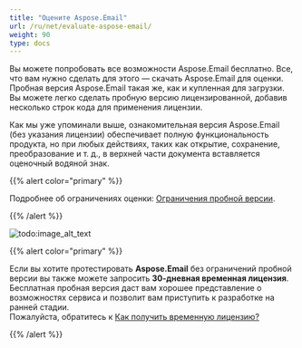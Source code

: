 ```yaml
---
title: "Оцените Aspose.Email"
url: /ru/net/evaluate-aspose-email/
weight: 90
type: docs
---
```


Вы можете попробовать все возможности Aspose.Email бесплатно. Все, что вам нужно сделать для этого — скачать Aspose.Email для оценки.
Пробная версия Aspose.Email такая же, как и купленная для загрузки.
Вы можете легко сделать пробную версию лицензированной, добавив несколько строк кода для применения лицензии.

Как мы уже упоминали выше, ознакомительная версия Aspose.Email (без указания лицензии) обеспечивает полную функциональность продукта, но при любых действиях, таких как открытие, сохранение, преобразование и т. д., в верхней части документа вставляется оценочный водяной знак.

{{% alert color="primary" %}}

Подробнее об ограничениях оценки: [Ограничения пробной версии](/email/net/licensing/#evaluation-version-limitations).

{{% /alert %}}

![todo:image_alt_text](aspose-email-evaluation.png)

{{% alert color="primary" %}}

Если вы хотите протестировать **Aspose.Email** без ограничений пробной версии вы также можете запросить **30-дневная временная лицензия**. Бесплатная пробная версия даст вам хорошее представление о возможностях сервиса и позволит вам приступить к разработке на ранней стадии.</br>
Пожалуйста, обратитесь к [Как получить временную лицензию?](https://purchase.aspose.com/temporary-license)

{{% /alert %}}
